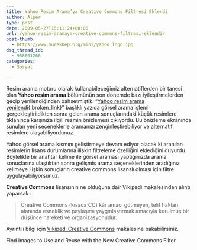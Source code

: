 ```yaml
---
title: Yahoo Resim Arama’ya Creative Commons Filtresi Eklendi
author: Alper
type: post
date: 2009-05-27T15:11:24+00:00
url: /yahoo-resim-aramaya-creative-commons-filtresi-eklendi/
post-thumb:
  - https://www.murekkep.org/mini/yahoo_logo.jpg
dsq_thread_id:
  - 958601266
categories:
  - Sosyal

---
```

Resim arama motoru olarak kullanabileceğimiz alternatiflerden bir tanesi olan **Yahoo resim arama** bölümünün son dönemde bazı iyileştirmelerden geçip yenilendiğinden bahsetmiştik. &#8220;[Yahoo resim arama yenilendi][1]{.broken_link}&#8221; başlıklı yazıda görsel arama işlemi gerçekleştirildikten sonra gelen arama sonuçlarındaki küçük resimlere tıklanınca karşınıza ilgili resmin önizlemesi çıkıyordu. Bu önizleme ekranında sunulan yeni seçeneklerle aramanızı zenginleştirebiliyor ve alternatif resimlere ulaşabiliyordunuz. 

Yahoo görsel arama kısmını geliştirmeye devam ediyor olacak ki aranılan resimlerin lisans durumlarına ilişkin filtreleme özelliğini eklediğini duyurdu. Böylelikle bir anahtar kelime ile görsel araması yaptığınızda arama sonuçlarına ulaştıktan sonra gelişmiş arama seçeneklerinden aradığınız kelimeye ilişkin sonuçların creative commons lisanslı olması için filtre uygulayabiliyorsunuz. 

**Creative Commons** lisansının ne olduğuna dair Vikipedi makalesinden alıntı yaparsak :

> Creative Commons (kısaca CC) kâr amacı gütmeyen, telif hakları alanında esneklik ve paylaşımı yaygınlaştırmak amacıyla kurulmuş bir düşünce hareketi ve organizasyonudur.

Ayrıntılı bilgi için [Vikipedi Creative Commons][2] makalesine bakabilirsiniz. 

Find Images to Use and Reuse with the New Creative Commons Filter

 [1]: https://www.murekkep.org/yahoo-resim-arama-yenilendi-1798
 [2]: https://tr.wikipedia.org/wiki/Creative_Commons